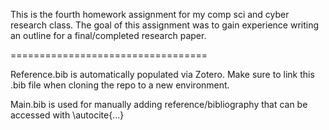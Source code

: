 This is the fourth homework assignment for my comp sci and cyber research class. The goal of this assignment was to gain experience writing an outline for a final/completed research paper.

==================================

Reference.bib is automatically populated via Zotero. Make sure to link this .bib file when cloning the repo to a new environment.

Main.bib is used for manually adding reference/bibliography that can be accessed with \autocite{...}

